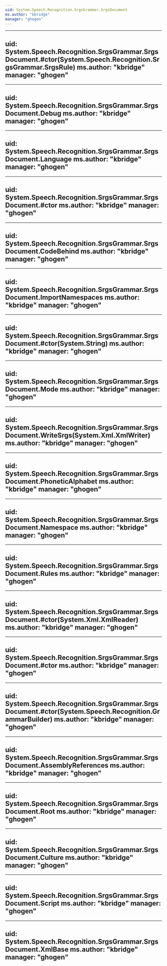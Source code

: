 ```yaml
---
uid: System.Speech.Recognition.SrgsGrammar.SrgsDocument
ms.author: "kbridge"
manager: "ghogen"
---
```


---
uid: System.Speech.Recognition.SrgsGrammar.SrgsDocument.#ctor(System.Speech.Recognition.SrgsGrammar.SrgsRule)
ms.author: "kbridge"
manager: "ghogen"
---

---
uid: System.Speech.Recognition.SrgsGrammar.SrgsDocument.Debug
ms.author: "kbridge"
manager: "ghogen"
---

---
uid: System.Speech.Recognition.SrgsGrammar.SrgsDocument.Language
ms.author: "kbridge"
manager: "ghogen"
---

---
uid: System.Speech.Recognition.SrgsGrammar.SrgsDocument.#ctor
ms.author: "kbridge"
manager: "ghogen"
---

---
uid: System.Speech.Recognition.SrgsGrammar.SrgsDocument.CodeBehind
ms.author: "kbridge"
manager: "ghogen"
---

---
uid: System.Speech.Recognition.SrgsGrammar.SrgsDocument.ImportNamespaces
ms.author: "kbridge"
manager: "ghogen"
---

---
uid: System.Speech.Recognition.SrgsGrammar.SrgsDocument.#ctor(System.String)
ms.author: "kbridge"
manager: "ghogen"
---

---
uid: System.Speech.Recognition.SrgsGrammar.SrgsDocument.Mode
ms.author: "kbridge"
manager: "ghogen"
---

---
uid: System.Speech.Recognition.SrgsGrammar.SrgsDocument.WriteSrgs(System.Xml.XmlWriter)
ms.author: "kbridge"
manager: "ghogen"
---

---
uid: System.Speech.Recognition.SrgsGrammar.SrgsDocument.PhoneticAlphabet
ms.author: "kbridge"
manager: "ghogen"
---

---
uid: System.Speech.Recognition.SrgsGrammar.SrgsDocument.Namespace
ms.author: "kbridge"
manager: "ghogen"
---

---
uid: System.Speech.Recognition.SrgsGrammar.SrgsDocument.Rules
ms.author: "kbridge"
manager: "ghogen"
---

---
uid: System.Speech.Recognition.SrgsGrammar.SrgsDocument.#ctor(System.Xml.XmlReader)
ms.author: "kbridge"
manager: "ghogen"
---

---
uid: System.Speech.Recognition.SrgsGrammar.SrgsDocument.#ctor
ms.author: "kbridge"
manager: "ghogen"
---

---
uid: System.Speech.Recognition.SrgsGrammar.SrgsDocument.#ctor(System.Speech.Recognition.GrammarBuilder)
ms.author: "kbridge"
manager: "ghogen"
---

---
uid: System.Speech.Recognition.SrgsGrammar.SrgsDocument.AssemblyReferences
ms.author: "kbridge"
manager: "ghogen"
---

---
uid: System.Speech.Recognition.SrgsGrammar.SrgsDocument.Root
ms.author: "kbridge"
manager: "ghogen"
---

---
uid: System.Speech.Recognition.SrgsGrammar.SrgsDocument.Culture
ms.author: "kbridge"
manager: "ghogen"
---

---
uid: System.Speech.Recognition.SrgsGrammar.SrgsDocument.Script
ms.author: "kbridge"
manager: "ghogen"
---

---
uid: System.Speech.Recognition.SrgsGrammar.SrgsDocument.XmlBase
ms.author: "kbridge"
manager: "ghogen"
---
